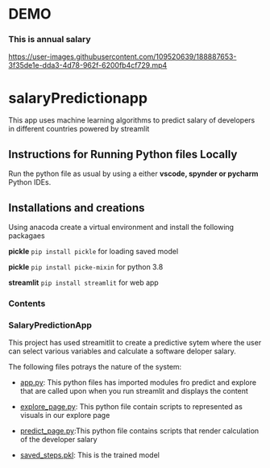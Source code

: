 # DEMO
### This is annual salary
https://user-images.githubusercontent.com/109520639/188887653-3f35de1e-dda3-4d78-962f-6200fb4cf729.mp4


# salaryPredictionapp
This app uses machine learning algorithms to predict salary of developers in different countries powered by streamlit
## Instructions for Running Python files Locally
Run the python file as usual by using a either **vscode, spynder or pycharm** Python IDEs.

## Installations and creations

Using anacoda create a virtual environment and install the following packagaes

**pickle** `pip install pickle` for loading saved model

**pickle** `pip install picke-mixin` for python 3.8

**streamlit** `pip install streamlit` for web app


### Contents
  ### SalaryPredictionApp
  This project has used streamitlit to create a predictive sytem where the user can select various variables and calculate a software deloper salary.
  
  The following files potrays the nature of the system:
  
  * [app.py](https://github.com/MutegiMk/salaryPredictionapp/blob/main/app.py): This python files has imported modules fro predict and explore that are called
    upon when you run streamlit and displays the content
    
  * [explore_page.py](https://github.com/MutegiMk/salaryPredictionapp/blob/main/explore_page.py): This python file contain scripts to represented as visuals in our           explore page
  
  * [predict_page.py](https://github.com/MutegiMk/salaryPredictionapp/blob/main/predict_page.py):This python file contains scripts that render calculation of the           developer salary
  
  * [saved_steps.pkl](https://github.com/MutegiMk/salaryPredictionapp/blob/main/saved_steps.pkl): This is the trained model
  
  

  
  
